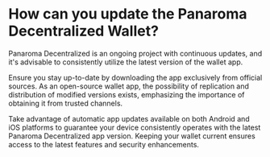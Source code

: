 # How can you update the Panaroma Decentralized Wallet?

Panaroma Decentralized is an ongoing project with continuous updates, and it's advisable to consistently utilize the latest version of the wallet app. 

Ensure you stay up-to-date by downloading the app exclusively from official sources. As an open-source wallet app, the possibility of replication and distribution of modified versions exists, emphasizing the importance of obtaining it from trusted channels. 

Take advantage of automatic app updates available on both Android and iOS platforms to guarantee your device consistently operates with the latest Panaroma Decentralized app version. Keeping your wallet current ensures access to the latest features and security enhancements. 